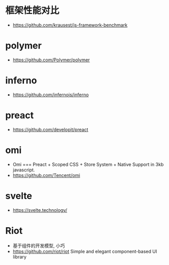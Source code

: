 # 框架性能对比 

- https://github.com/krausest/js-framework-benchmark

# polymer

- https://github.com/Polymer/polymer

# inferno

- https://github.com/infernojs/inferno

# preact

- https://github.com/developit/preact

# omi

- Omi === Preact + Scoped CSS + Store System + Native Support in 3kb javascript.
- https://github.com/Tencent/omi

# svelte

- https://svelte.technology/

# Riot

- 基于组件的开发模型, 小巧
- <https://github.com/riot/riot> Simple and elegant component-based UI library